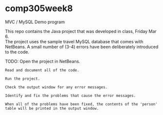 # comp305week8
MVC / MySQL Demo program

This repo contains the Java project that was developed in class, Friday Mar 6.   
The project uses the sample travel MySQL database that comes with NetBeans.
A small number of (3-4) errors have been deliberately introduced to the code.

TODO: 
    Open the project in NetBeans.
    
    Read and document all of the code. 
    
    Run the project.
    
    Check the output window for any error messages.
    
    Identify and fix the problems that cause the error messages.  
    
    When all of the problems have been fixed, the contents of the 'person' table will be printed in the output window.
   
